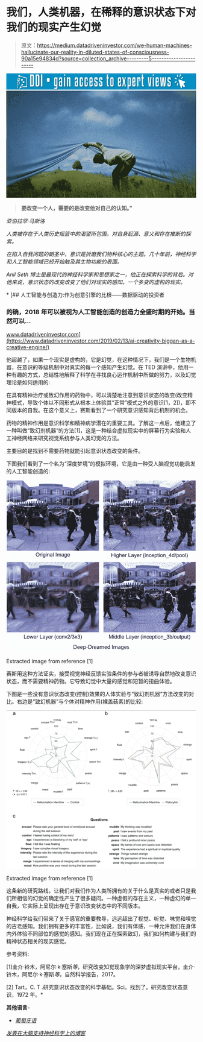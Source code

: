 # 我们，人类机器，在稀释的意识状态下对我们的现实产生幻觉

> 原文：<https://medium.datadriveninvestor.com/we-human-machines-hallucinate-our-reality-in-diluted-states-of-consciousness-90a15e94834d?source=collection_archive---------5----------------------->

[![](img/0abb5ffe0d9fe2696e40ba75a0fe8fc5.png)](http://www.track.datadriveninvestor.com/1B9E)![](img/f8fb3531f87644fcfb6c7127c286cecb.png)

> **要改变一个人，需要的是改变他对自己的认知。”**

*亚伯拉罕·马斯洛*

*人类被存在于人类历史摇篮中的渴望所包围。对自身起源、意义和存在推断的探索。*

*在陷入自我问题的朝圣中，意识是折磨我们物种核心的主题。几十年前，神经科学和人工智能领域已经开始触及其生物功能的表面。*

*Anil Seth 博士是最现代的神经科学家和思想家之一，他正在探索科学的背后。对他来说，意识状态的改变改变了他们对现实的感知。一个多变的虚构的现实。*

*[](https://www.datadriveninvestor.com/2019/02/13/ai-creativity-biggan-as-a-creative-engine/) [## 人工智能与创造力:作为创意引擎的比根——数据驱动的投资者

### 的确，2018 年可以被视为人工智能创造的创造力全盛时期的开始。当然可以…

www.datadriveninvestor.com](https://www.datadriveninvestor.com/2019/02/13/ai-creativity-biggan-as-a-creative-engine/) 

他超越了，如果一个现实是虚构的，它是幻觉，在这种情况下，我们是一个生物机器，在意识的等级机制中对真实的每一个感知产生幻觉。在 TED 演讲中，他用一种有趣的方式，总结性地解释了科学在寻找良心运作机制中所做的努力，以及幻觉理论是如何适用的:

在具有精神治疗或致幻作用的药物中，可以清楚地注意到意识状态的改变(改变精神模式，导致个体以不同形式从根本上体验其“正常”模式之外的意识[1，2])，即不同版本的自我。在这个意义上，赛斯看到了一个研究意识感知背后机制的机会。

药物的精神作用是意识科学和精神病学潜在的重要工具。了解这一点后，他建立了一种叫做“致幻剂机器”的方法[1]，这是一种结合虚拟现实中的屏幕行为实验和人工神经网络来研究视觉系统参与人类幻觉的方法。

主要目的是找到不需要药物就能引起意识状态改变的条件。

下图我们看到了一个名为“深度梦境”的模拟环境，它是由一种受人脑视觉功能启发的人工智能创造的:

![](img/9acf5bcc98e0f25963709c8f76d7e995.png)

Extracted image from reference [1]

赛斯用这种方法证实，接受视觉神经反馈实验条件的参与者被诱导自然地改变意识状态，而不需要精神药物。它导致幻觉中大量的感觉和短暂的扭曲体验。

下图是一些没有意识状态改变(控制)效果的人体实验与“致幻剂机器”方法改变的对比。右边是“致幻机器”与个体对精神作用(裸盖菇素)的比较:

![](img/dc3f41e5a48f5a90f56089fc68a388d6.png)

Extracted image from reference [1]

这条新的研究路线，让我们对我们作为人类所拥有的关于什么是真实的或者只是我们所相信的幻觉的确定性产生了很多疑问。一种虚假的存在主义，一种虚幻的单一自我，它实际上呈现出存在于意识改变状态中的不同版本。

神经科学给我们带来了关于感官的重要教导，远远超出了视觉、听觉、味觉和嗅觉的古老感知。我们拥有更多的丰富性，比如说，我们有体感，一种允许我们在身体内外体验不同部位的感觉的感知。我们现在正在探索致幻，我们如何构建与我们的精神状态相关的现实感觉。

参考资料:

[1]圭介·铃木，阿尼尔·k·塞斯*等*，研究改变知觉现象学的深梦虚拟现实平台，圭介·铃木，阿尼尔·k·塞斯*等*，自然科学报告，2017。

[2] Tart，C. T .研究意识状态改变的科学基础。Sci。找到了。研究改变状态意识，1972 年。* 

****其他语言-****

*   *[*葡萄牙语*](https://www.brainlatam.com/blog/nos-maquinas-humanas-alucinamos-a-nossa-realidade-em-estados-diluidos-de-consciencia--341)*

*[发表在大脑支持神经科学上的博客](https://www.brainlatam.com/blog/we-human-machines-hallucinate-our-reality-in-diluted-states-of-consciousness-342)*